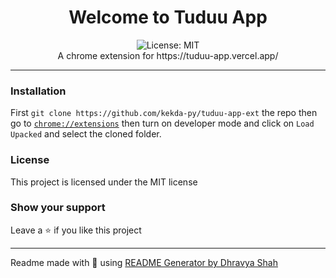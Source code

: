 <div align="center">
<h1 align="center">Welcome to Tuduu App</h1>
<img alt="License: MIT" src="https://img.shields.io/badge/License-MIT-blue.svg" /><br>
A chrome extension for https://tuduu-app.vercel.app/
</div>

***

### Installation
First `git clone https://github.com/kekda-py/tuduu-app-ext` the repo then go to
[`chrome://extensions`](chrome://extensions) then turn on developer mode and click on `Load Upacked` and select the cloned folder.

### License
This project is licensed under the MIT license
### Show your support
Leave a ⭐ if you like this project

***
Readme made with 💖 using [README Generator by Dhravya Shah](https://github.com/Dhravya/readme-generator)

